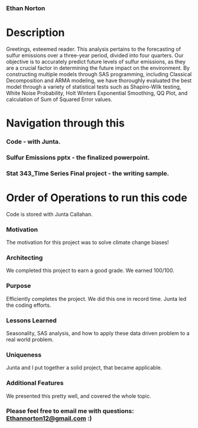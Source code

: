 ### Ethan Norton



# Description 
Greetings, esteemed reader. This analysis pertains to the forecasting of sulfur emissions over a three-year period, divided into four quarters. Our objective is to accurately predict future levels of sulfur emissions, as they are a crucial factor in determining the future impact on the environment. By constructing multiple models through SAS programming, including Classical Decomposition and ARMA modeling, we have thoroughly evaluated the best model through a variety of statistical tests such as Shapiro-Wilk testing, White Noise Probability, Holt Winters Exponential Smoothing, QQ Plot, and calculation of Sum of Squared Error values.


# Navigation through this 

### Code - with Junta.
### Sulfur Emissions pptx - the finalized powerpoint.
### Stat 343_Time Series Final project - the writing sample.


# Order of Operations to run this code

Code is stored with Junta Callahan.
 
 ### Motivation 
 
The motivation for this project was to solve climate change biases!
  
 ### Architecting 

We completed this project to earn a good grade. We earned 100/100.

### Purpose

Efficiently completes the project. We did this one in record time. Junta led the coding efforts.

### Lessons Learned

Seasonality, SAS analysis, and how to apply these data driven problem to a real world problem.

### Uniqueness

Junta and I put together a solid project, that became applicable.

### Additional Features

We presented this pretty well, and covered the whole topic.

### Please feel free to email me with questions: Ethannorton12@gmail.com :)
